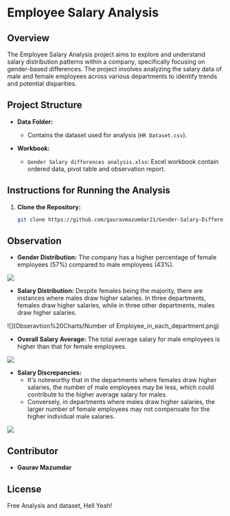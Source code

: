 # Employee Salary Analysis

## Overview

The Employee Salary Analysis project aims to explore and understand salary distribution patterns within a company, specifically focusing on gender-based differences. The project involves analyzing the salary data of male and female employees across various departments to identify trends and potential disparities.

## Project Structure

- **Data Folder:**
  - Contains the dataset used for analysis (`HR Dataset.csv`).
  
- **Workbook:**
  - `Gender Salary differences analysis.xlsx`: Excel workbook contain ordered data, pivot table and observation report.

## Instructions for Running the Analysis

1. **Clone the Repository:**
   ```bash
   git clone https://github.com/gauravmazumdar21/Gender-Salary-Differences-Analysis.git
   
## Observation
- **Gender Distribution:**
The company has a higher percentage of female employees (57%) compared to male employees (43%).

![](Obseravtion%20Charts/Numner_of_Employees.png)

- **Salary Distribution:**
Despite females being the majority, there are instances where males draw higher salaries.
In three departments, females draw higher salaries, while in three other departments, males draw higher salaries.

![](Obseravtion%20Charts/Number of Employee_in_each_department.png)

- **Overall Salary Average:**
The total average salary for male employees is higher than that for female employees.

![](Obseravtion%20Charts/Average_salary_in_each_department.png)

- **Salary Discrepancies:**
  - It's noteworthy that in the departments where females draw higher salaries, the number of male employees may be less, which could contribute to the higher average salary for males.
  - Conversely, in departments where males draw higher salaries, the larger number of female employees may not compensate for the higher individual male salaries.

![](Obseravtion%20Charts/Average_Salary.png)

## Contributor
- **Gaurav Mazumdar**

## License
Free Analysis and dataset, Hell Yeah!

